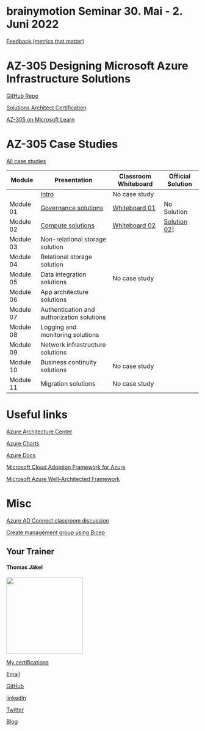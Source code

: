 # brainymotion Seminar 30. Mai - 2. Juni 2022

[Feedback (metrics that matter)](https://www.metricsthatmatter.com/url/u.aspx?05ABC797B182127687)

# AZ-305 Designing Microsoft Azure Infrastructure Solutions

[GitHub Repo](https://github.com/MicrosoftLearning/AZ-305-DesigningMicrosoftAzureInfrastructureSolutions)

[Solutions Architect Certification](https://docs.microsoft.com/en-us/learn/certifications/azure-solutions-architect/)

[AZ-305 on Microsoft Learn](https://aka.ms/AZ-305StudentMaterials)

# AZ-305 Case Studies

[All case studies](https://microsoftlearning.github.io/AZ-305-DesigningMicrosoftAzureInfrastructureSolutions/)


| Module    | Presentation | Classroom Whiteboard | Official Solution |
| ----------|--------------|----------------------|-------------------|
|           | [Intro](https://github.com/www42/305/blob/1373af78d0cabe6f167ed32fb05d5b7e77706f4c/Presentations/AZ-305T00A-ENU-PowerPoint_00.pdf)                | No case study |  |
| Module 01 | [Governance solutions](https://github.com/www42/305/blob/1373af78d0cabe6f167ed32fb05d5b7e77706f4c/Presentations/AZ-305T00A-ENU-Powerpoint_01.pdf) | [Whiteboard 01](https://github.com/www42/305/blob/1373af78d0cabe6f167ed32fb05d5b7e77706f4c/Whiteboards/Whiteboard-Mod01.png) | No Solution |
| Module 02 | [Compute solutions](https://github.com/www42/305/blob/1373af78d0cabe6f167ed32fb05d5b7e77706f4c/Presentations/AZ-305T00A-ENU-PowerPoint_02.pdf)    | [Whiteboard 02](https://github.com/www42/305/blob/1373af78d0cabe6f167ed32fb05d5b7e77706f4c/Whiteboards/Whiteboard-Mod02.png) | [Solution 02](https://github.com/www42/305/blob/1373af78d0cabe6f167ed32fb05d5b7e77706f4c/Solutions/AZ-305T00A-ENU-StudentCaseStudySolutionHandout-Module02.pdf)]  |
| Module 03 | Non-relational storage solution            |  |  |
| Module 04 | Relational storage solution                |  |  |
| Module 05 | Data integration solutions                 | No case study  |  |
| Module 06 | App architecture solutions                 |  |  |
| Module 07 | Authentication and authorization solutions |  |  |
| Module 08 | Logging and monitoring solutions           |  |  |
| Module 09 | Network infrastructure  solutions          |  |  |
| Module 10 | Business continuity solutions              | No case study |  |
| Module 11 | Migration solutions                        | No case study |  |

# Useful links

[Azure Architecture Center](https://https://docs.microsoft.com/en-us/azure/architecture/)

[Azure Charts](https://https://azurecharts.com/)

[Azure Docs](https://https://docs.microsoft.com/en-us/azure/)

[Microsoft Cloud Adoption Framework for Azure](https://docs.microsoft.com/en-us/azure/cloud-adoption-framework/)

[Microsoft Azure Well-Architected Framework](https://docs.microsoft.com/en-us/azure/architecture/framework/)

# Misc

[Azure AD Connect classroom discussion](https://github.com/www42/305/blob/8e54be2499faf853b3f54a8044318419ec240999/Solutions/AZ-305_Azure-AD-Connect_Discussion.png)

[Create management group using Bicep](https://github.com/www42/305/tree/master/Bicep)

##  Your Trainer
#### Thomas Jäkel

<img src="https://github.com/www42/305/blob/36482adce2952ecb70f11ed2b11ce431659a2ede/img/Profilbild.jpg" width="200"/>

[My certifications](https://www.credly.com/users/thomas-jakel)

[Email](mailto:thomas.jaekel@brainymotion.de?subject=AZ-305)

[GitHub](https://github.com/www42)

[linkedIn](https://linkedin.com/in/tjkkll)

[Twitter](https://twitter.com/tjkkll)

[Blog](https://blog.az.training)